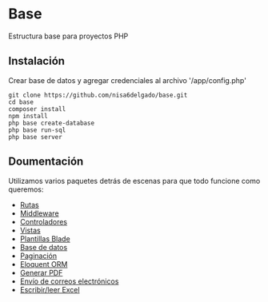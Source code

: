 # Base
Estructura base para proyectos PHP

## Instalación
Crear base de datos y agregar credenciales al archivo '/app/config.php'
~~~
git clone https://github.com/nisa6delgado/base.git
cd base
composer install
npm install
php base create-database
php base run-sql
php base server
~~~

## Doumentación
Utilizamos varios paquetes detrás de escenas para que todo funcione como queremos:

- [Rutas](https://laravel.com/docs/8.x/routing)
- [Middleware](https://laravel.com/docs/8.x/middleware)
- [Controladores](https://laravel.com/docs/8.x/controllers)
- [Vistas](https://laravel.com/docs/8.x/views)
- [Plantillas Blade](https://laravel.com/docs/8.x/blade)
- [Base de datos](https://laravel.com/docs/8.x/database)
- [Paginación](https://laravel.com/docs/8.x/pagination)
- [Eloquent ORM](https://laravel.com/docs/8.x/eloquent)
- [Generar PDF](https://github.com/dompdf/dompdf)
- [Envío de correos electrónicos](https://github.com/PHPMailer/PHPMailer)
- [Escribir/leer Excel](https://phpspreadsheet.readthedocs.io/en/latest/)

